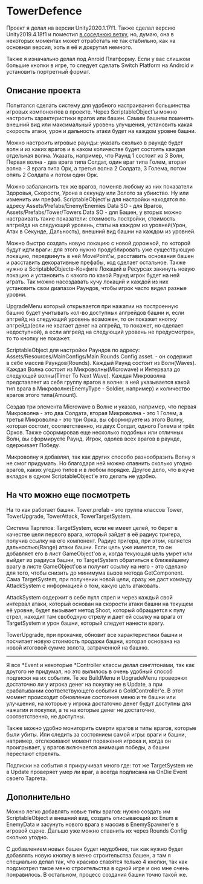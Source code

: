 # TowerDefence

Проект я делал на версии Unity2020.1.17f1. Также сделал версию Unity2019.4.18f1 и поместил [в соседнюю ветку](https://github.com/Fakhriev/TowerDefence/tree/Unity2019.4.18f1), 
но, думаю, она в некоторых моментах может отработать не так стабильно, как на основная версия, хоть я её и докрутил немного.

Также я изначально делал под Anroid Платформу. Если у вас слишком большие кнопки в игре, то следует сделать Switch Platform на Android и установить портретный 
формат.

## Описание проекта

Попытался сделать систему для удобного настраивания большинства игровых компонентов в проекте. Через ScriptableObject'ы можно настроить 
характеристики врагов или башен. Самим башням поменять внешний вид или максимальный уровень улучшения, установить какая скорость атаки, урон и дальность атаки будет
на каждом уровне башни.

Можно настроить игровые раунды: указать сколько в раунде будет волн и из каких врагов и в каком количестве будет состоять каждая отдельная волна. Указать, например,
что Раунд 1 состоит из 3 Волн, Первая волна - два врага типа Солдат, один враг типа Голем, вторая волна - 3 врага типа Орк, а третья волна 2 Солдата, 3 Голема, 
потом опять 2 Солдата и потом один Орк.

Можно забалансить тех же врагов, поменяв любому из них показатели Здоровья, Скорости, Урона в секунду или Золото за убииство. Ну или изменить им префаб.
ScriptableObject'ы для настройки находятся по адресу Assets/Prefabs/Enemy/Enemies Data SO - для Врагов, Assets/Prefabs/Tower/Towers Data SO - для Башен, у вторых
можно настраивать такие показатели: стоимость постройки, стоимость апгрейда на следующий уровень, статы на каждом из уровней(Урон, Атак в Секунде, Дальность), 
внешний вид башни на каждом из уровней.

Можно быстро создать новую локацию с новой дорожкой, по которой будут идти враги: для этого нужно продублировать уже существующую локацию, передвинуть в ней MovePoint'ы,
расставить основания башен и расставить декоративные префабы, код сделает остальное. Также нужно в ScriptableObjecte-Конфиге Локаций в Ресурсах закинуть новую локацию 
и установить с какого по какой Раунд игрок будет на ней играть. Так можно насоздавать кучу локаций и каждой из них установить свои диапазон Раундов, чтобы игрок
часто видел разные уровни.

UpgradeMenu который открывается при нажатии на построенную башню будет учитывать кол-во доступных апгрейдов башни и, если апгрейд на следующий уровень возможен,
то он покажет кнопку апгрейда(если не хватает денег на апгрейд, то покажет, но сделает недоступной), а если апгрейд на следующий уровень не предусмотрен, то
то кнопку не покажет.

ScriptableObject для настройки Раундов по адресу: Assets/Resources/MainConfigs/Main Rounds Config.asset. - он содержит в себе массив Раундов(Rounds).
Каждый Раунд состоит из Волн(Waves). Каждая Волна состоит из Микроволны(Microwave) и Интервала до следующей волны(Timer To Next Wave). 
Каждая Микроволна представляет из себя группу врагов в волне: в ней указывается какой тип врага в Микроволне(EnemyType - Soldier, например) и количество врагов
этого типа(Amount).

Создав три элемента Microwave в Волне и указав, например, что первая Микроволна - это два Солдата, вторая Микроволна - это 1 Голем, а третья Микроволна -
это три Орка, вы сформируете из этого Волну, которая состоит, соответственно, из двух Солдат, одного Голема и трёх Орков. Также сформировав еще несколько подобных 
или отличных Волн, вы сформируете Раунд. Игрок, одолев всех врагов в раунде, одерживает Победу.

Микроволну я добавлял, так как других способо разнообразить Волну я не смог придумать. Но благодаря ней можно спавнить сколько угодно врагов, каких угодно типов
и в любом порядке. Другое дело, что в куче вкладок в одном ScriptableObject'е это делать не удобно.

## На что можно еще посмотреть

На то как работает башня. Tower.prefab - это группа классов Tower, TowerUpgrade, TowerAttack, TowerTargetSystem. 

Система Таргетов: TargetSystem, если не имеет целей, то берет в качестве цели первого врага, который зайдет в её радиус тригера, получив ссылку на его компонент. 
Радиус тригера, при этом, является дальностью(Range) атаки башни. Если цель уже имеется, то он добавляет его в лист GameObject'ов и, когда текующая цель умрет 
или выйдет из радиуса башни, то TargetSystem обратиться к ближейшему врагу в листе GameObject'ов и получит ссылку на него - это сделано для того, чтобы 
снизить до минимума вызов метода GetComponent. Сама TargetSystem, при получении новой цели, сразу же даст команду AttackSystem с информацией о том, какую цель
атаковать. 

AttackSystem содержит в себе пулл стрел и через каждый свой интервал атаки, который основан на скорости атаки башни на текущем её уровне, 
будет вызывает метод Shoot, который обращается к пулу стрел, находит там свободную стрелу и дает ей ссылку на врага от TargetSystem и урон башни, 
который следует нанести врагу.

TowerUpgrade, при прокачке, обновит все характеристики башни и посчитает новую стоимость продажи башни, которая основана на новой итоговой сумме золота,
затраченной на башню.

_________

Я все *Event и некоторые *Controller классы делал синглтонами, так как другого не придумал, но это вылилось в очень удобный способ подписки на их события. 
Те же BuildMenu и UpgradeMenu проверяют достаточно ли у игрока денег на покупку не в Update, а при срабатывании соответствующего события в GoldController'е. 
В этот момент происходит обновление состояния меню и те башни или улучшения, на которые у игрока достаточно денег будут доступны для нажатия и покупки, а те
на которые денег не достаточно, соответственно, не доступны.

Также можно удобно мониторить смерти врагов и типы врагов, которые были убиты. Или следить за состоянием самой игры: враги и башни, например, отслеживают
момент поражения игрока и, когда он проигрывает, у врагов включается анимация победы, а башни перестают стрелять.

Подписки на события я прикручивал много где: тот же TargetSystem не в Update проверяет умер ли враг, а всегда подписана на OnDie Event своего Таргета.

## Дополнительно

Можно легко добавлять новые типы врагов: нужно создать им ScriptableObject и внешний вид, создать описывающий их Enum в EnemyData и засунуть нового врага
в массив в EnemySpawner'е в игровой сцене. Дальшо уже можно спавнить их через Rounds Config сколько угодно.

С добавлением новых башен будет неудобнее, так как нужно будет добавлять новую кнопку в меню строительства башен, а там я специально делал так, что красиво
ставятся только 4 кнопки, так как подсмотрел такое меню строительства в одной игре и оно мне очень понравилось. В остальном, процесс создания башни точно такой же.
